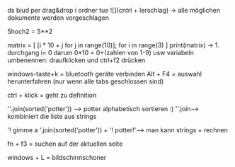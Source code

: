 ds biud per drag&drop i ordner tue
![](cntrl + lerschlag) -> alle möglichen dokumente werden vorgeschlagen

5hoch2 = 5**2

matrix = [
[i * 10 + j for j in range(10)]; for i in range(3)
]
 print(matrix)
 -> 1. durchgang i= 0 darum 0*10 = 0+(zahlen von 1-9) usw
variabeln umbenennen: draufklicken und ctrl+f2 drücken

windows-taste+k = bluetooth geräte verbinden
Alt + F4 = auswahl herunterfahren (nur wenn alle tabs geschlossen sind)

ctrl + klick = geht zu definition

''.join(sorted('potter')) --> potter alphabetisch sortieren :)
    ''.join--> kombiniert die liste aus strings

'! gimme a '.join(sorted('potter')) + '! potter!'--> man kann strings + rechnen

fn + f3 = suchen auf der aktuellen seite

windows + L = bildschirmschoner